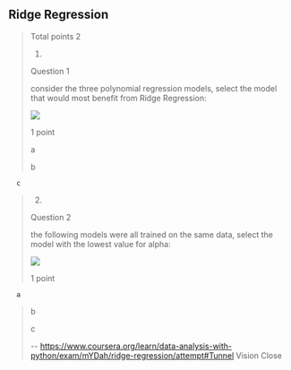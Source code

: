 ## Ridge Regression
> 
> Total points 2
> 
> 1.
> 
> Question 1
> 
> consider the three polynomial regression models, select the model that would most benefit from Ridge Regression:
> 
> ![](https://d3c33hcgiwev3.cloudfront.net/imageAssetProxy.v1/_ZzfDjrDEeiC8g5Ch625hA_5daa88298ff1b900b589bbe41d9b0176_Screen-Shot-2018-04-07-at-8.15.17-PM.png?expiry=1597536000000&hmac=K6XHn73arzZCScvnXGeAR4oMawhf6nRgLzxQRAaNKKM)
> 
> 1 point
> 
>  a 
> 
>  b 
> 

      c 
> 
> 2.
> 
> Question 2
> 
> the following models were all trained on the same data, select the model with the lowest value for alpha:
> 
> ![](https://d3c33hcgiwev3.cloudfront.net/imageAssetProxy.v1/KlDHuTrHEeidXxL-BXBIhA_be0c7b719b34c05cd0ada4e839c480d6_Screen-Shot-2018-04-07-at-8.44.32-PM.png?expiry=1597536000000&hmac=32JqF5PHSrVqgMWvuh_vE5Z52JeOZt6ixbHF0Zl0u68)
> 
> 1 point
> 

      a 
> 
>  b 
> 
>  c
>
> -- https://www.coursera.org/learn/data-analysis-with-python/exam/mYDah/ridge-regression/attempt#Tunnel Vision Close
